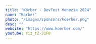 ```yaml
---
title: "Körber - DevFest Venezia 2024"
name: "Körber"
photo: "/images/sponsors/koerber.png"
desc: ""
website: "https://www.koerber.com/"
youtube: Yiz_tZ-J1F0
---
```


